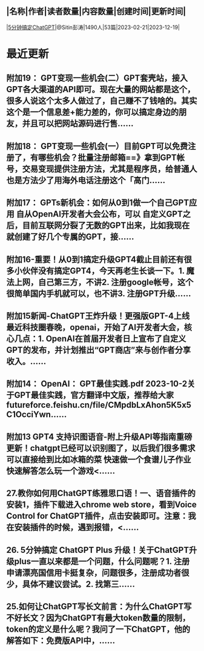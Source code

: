 |名称|作者|读者数量|内容数量|创建时间|更新时间|
---
|[5分钟搞定ChatGPT](https://xiaobot.net/p/chatgpt001?refer=0b133df9-27dc-423b-8101-639049001c13)|@Sitin彭涛|1490人|53篇|2023-02-21|2023-12-19|

# 最近更新
## 附加19： GPT变现一些机会(二）GPT套壳站，接入GPT各大渠道的API即可。现在大量的网站都是这个，很多人说这个太多人做过了，自己赚不了钱啥的。其实这个是一个信息差+能力差的，你可以搞定身边的朋友，并且可以把网站源码进行售......
## 附加18： GPT变现一些机会(一）目前GPT可以免费注册了，有哪些机会？批量注册邮箱==》拿到GPT帐号，交易变现提供注册方法，尤其是程序员，给普通人也是方法少了用海外电话注册这个「高门......
## 附加17： GPTs新机会：如何从0到1做一个自己GPT应用 自从OpenAI开发者大会公布，可以 自定义GPT之后，目前互联网分裂了无数的GPT出来，比如我现在就创建了好几个专属的GPT，接......
## 附加16-重要！从0到1搞定升级GPT4截止目前还有很多小伙伴没有搞定GPT4，今天再老生长谈一下。1. 魔法上网，自己第三方，不讲2. 注册google帐号，这个很简单国内手机就可以，也不讲3. 注册GPT升级......
## 附加15新闻-ChatGPT王炸升级！更强版GPT-4上线最近科技圈春晚，openai，开始了AI开发者大会，核心几点：1. OpenAI在首届开发者日上宣布了自定义GPT的发布，并计划推出“GPT商店”来与创作者分享收入。......
## 附加14： OpenAI： GPT最佳实践.pdf 2023-10-2关于GPT最佳实践，官方翻译中文版，推荐给大家futureforce.feishu.cn/file/CMpdbLxAhon5K5x5C1OcciYwn......
## 附加13 GPT4 支持识图语音-附上升级API等指南重磅更新！chatgpt已经可以识别图了，以后我们很多需求可以直接给到比如冰箱的菜 快速做一个食谱儿子作业快速解答怎么玩一个游戏<......
## 27.教你如何用ChatGPT练雅思口语！一、语音插件的安装1，插件下载进入chrome web store，看到Voice Control for ChatGPT插件，点击安装即可。注意：我在安装插件的时候，遇到报错，<......
## 26. 5分钟搞定 ChatGPT Plus 升级！关于ChatGPT升级plus一直以来都是一个问题，什么问题呢？1. 注册申请漂亮国信用卡挺复杂，问题很多，注册成功者很少，具体不建议尝试。2. 找第三......
## 25.如何让ChatGPT写长文前言：为什么ChatGPT写不好长文？因为ChatGPT有最大token数量的限制，token的定义是什么呢？我问了一下ChatGPT，他的解答如下：免费版API中，......

